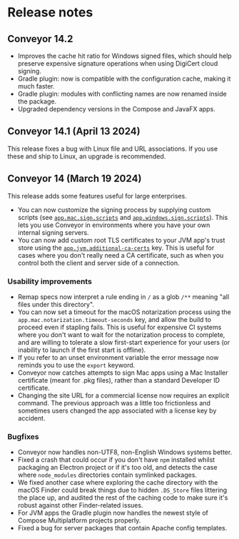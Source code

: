 # Release notes

## Conveyor 14.2

* Improves the cache hit ratio for Windows signed files, which should help preserve expensive signature operations when using DigiCert cloud signing.
* Gradle plugin: now is compatible with the configuration cache, making it much faster.
* Gradle plugin: modules with conflicting names are now renamed inside the package.
* Upgraded dependency versions in the Compose and JavaFX apps.

## Conveyor 14.1 (April 13 2024)

This release fixes a bug with Linux file and URL associations. If you use these and ship to Linux, an upgrade is recommended.

## Conveyor 14 (March 19 2024)

This release adds some features useful for large enterprises. 

* You can now customize the signing process by supplying custom scripts (see [`app.mac.sign.scripts`](configs/mac.md#signing) and [`app.windows.sign.scripts`](configs/windows.md#signing)). This lets you use Conveyor in environments where you have your own internal signing servers.
* You can now add custom root TLS certificates to your JVM app's trust store using the [`app.jvm.additional-ca-certs`](configs/jvm.md#appjvmadditional-ca-certs) key. This is useful for cases where you don't really need a CA certificate, such as when you control both the client and server side of a connection.

### Usability improvements

* Remap specs now interpret a rule ending in `/` as a glob `/**` meaning "all files under this directory".
* You can now set a timeout for the macOS notarization process using the `app.mac.notarization.timeout-seconds` key, and allow the build to proceed even if stapling fails. This is useful for expensive CI systems where you don't want to wait for the notarization process to complete, and are willing to tolerate a slow first-start experience for your users (or inability to launch if the first start is offline).
* If you refer to an unset environment variable the error message now reminds you to use the `export` keyword.
* Conveyor now catches attempts to sign Mac apps using a Mac Installer certificate (meant for .pkg files), rather than a standard Developer ID certificate.
* Changing the site URL for a commercial license now requires an explicit command. The previous approach was a little too frictionless and sometimes users changed the app associated with a license key by accident.

### Bugfixes

* Conveyor now handles non-UTF8, non-English Windows systems better.
* Fixed a crash that could occur if you don't have `npm` installed whilst packaging an Electron project or if it's too old, and detects the case where `node_modules` directories contain symlinked packages.
* We fixed another case where exploring the cache directory with the macOS Finder could break things due to hidden `.DS_Store` files littering the place up, and audited the rest of the caching code to make sure it's robust against other Finder-related issues.
* For JVM apps the Gradle plugin now handles the newest style of Compose Multiplatform projects properly.
* Fixed a bug for server packages that contain Apache config templates. 
